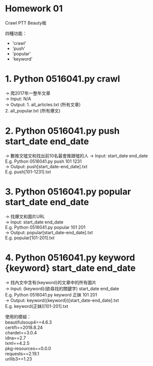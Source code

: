 # Homework 01
Crawl PTT Beauty板  
  
四種功能：
* 'crawl'  
* 'push'   
* 'popular'   
* 'keyword'     
# 1. Python 0516041.py crawl  
-> 爬2017年一整年文章  
-> Input: N/A  
-> Output: 1. all_articles.txt (所有文章)  
           2. all_popular.txt (所有爆文)  
           
# 2. Python 0516041.py push start_date end_date  
-> 數推文噓文和找出前10名最會推跟噓的人
-> Input: start_date end_date  
   E.g. Python 0516041.py push 101 1231  
-> Output: push[start_date-end_date].txt  
   E.g. push[101-1231].txt
   
# 3. Python 0516041.py popular start_date end_date  
-> 找爆文和圖片URL   
-> Input: start_date end_date  
   E.g. Python 0516041.py popular 101 201  
-> Output: popular[start_date-end_date].txt  
   E.g. popular[101-201].txt  
   
# 4. Python 0516041.py keyword {keyword} start_date end_date   
-> 找內文中含有{keyword}的文章中的所有圖片  
-> Input: {keyword}(欲尋找的關鍵字) start_date end_date  
   E.g. Python 0516041.py keyword 正妹 101 201  
-> Output: keyword({keyword})[start_date-end_date].txt  
   E.g. keyword(正妹)[101-201].txt  
   
使用的模組：  
beautifulsoup4==4.6.3  
certifi==2018.8.24  
chardet==3.0.4  
idna==2.7  
lxml==4.2.5  
pkg-resources==0.0.0  
requests==2.19.1  
urllib3==1.23
